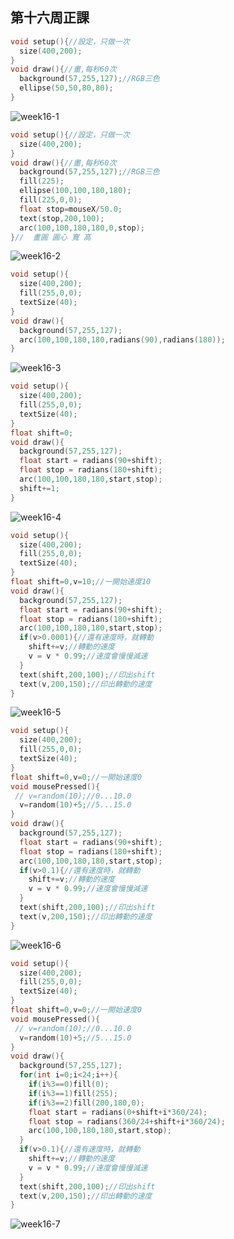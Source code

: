 ## 第十六周正課

```c
void setup(){//設定，只做一次
  size(400,200);
}
void draw(){//畫,每秒60次
  background(57,255,127);//RGB三色
  ellipse(50,50,80,80);
}
```
![week16-1](https://user-images.githubusercontent.com/71545492/121619449-343bad80-ca9b-11eb-89df-f2f5b276f5d2.png)

```c
void setup(){//設定，只做一次
  size(400,200);
}
void draw(){//畫,每秒60次
  background(57,255,127);//RGB三色
  fill(225);
  ellipse(100,100,180,180);
  fill(225,0,0);
  float stop=mouseX/50.0;
  text(stop,200,100);
  arc(100,100,180,180,0,stop);
}//  畫圓 圓心 寬 高
```
![week16-2](https://user-images.githubusercontent.com/71545492/121619293-f2126c00-ca9a-11eb-8c7a-2df59403346e.png)

```c
void setup(){
  size(400,200);
  fill(255,0,0);
  textSize(40);
}
void draw(){
  background(57,255,127);
  arc(100,100,180,180,radians(90),radians(180));
}
```
![week16-3](https://user-images.githubusercontent.com/71545492/121621781-6e0eb300-ca9f-11eb-9517-c7b5274e8783.png)

```c
void setup(){
  size(400,200);
  fill(255,0,0);
  textSize(40);
}
float shift=0;
void draw(){
  background(57,255,127);
  float start = radians(90+shift);
  float stop = radians(180+shift);
  arc(100,100,180,180,start,stop);
  shift+=1;
}
```
![week16-4](https://user-images.githubusercontent.com/71545492/121622985-77008400-caa1-11eb-8330-40ebd14ef9de.png)

```c
void setup(){
  size(400,200);
  fill(255,0,0);
  textSize(40);
}
float shift=0,v=10;//一開始速度10
void draw(){
  background(57,255,127);
  float start = radians(90+shift);
  float stop = radians(180+shift);
  arc(100,100,180,180,start,stop);
  if(v>0.0001){//還有速度時，就轉動
    shift+=v;//轉動的速度
    v = v * 0.99;//速度會慢慢減速
  }
  text(shift,200,100);//印出shift
  text(v,200,150);//印出轉動的速度
}
```
![week16-5](https://user-images.githubusercontent.com/71545492/121624435-1d4d8900-caa4-11eb-8e7f-76e606dff927.png)


```c
void setup(){
  size(400,200);
  fill(255,0,0);
  textSize(40);
}
float shift=0,v=0;//一開始速度0
void mousePressed(){
 // v=random(10);//0...10.0
  v=random(10)+5;//5...15.0
}
void draw(){
  background(57,255,127);
  float start = radians(90+shift);
  float stop = radians(180+shift);
  arc(100,100,180,180,start,stop);
  if(v>0.1){//還有速度時，就轉動
    shift+=v;//轉動的速度
    v = v * 0.99;//速度會慢慢減速
  }
  text(shift,200,100);//印出shift
  text(v,200,150);//印出轉動的速度
}
```
![week16-6](https://user-images.githubusercontent.com/71545492/121626042-40c60300-caa7-11eb-896c-7c209859fbef.png)


```c
void setup(){
  size(400,200);
  fill(255,0,0);
  textSize(40);
}
float shift=0,v=0;//一開始速度0
void mousePressed(){
 // v=random(10);//0...10.0
  v=random(10)+5;//5...15.0
}
void draw(){
  background(57,255,127);
  for(int i=0;i<24;i++){
    if(i%3==0)fill(0);
    if(i%3==1)fill(255);
    if(i%3==2)fill(200,180,0);
    float start = radians(0+shift+i*360/24);
    float stop = radians(360/24+shift+i*360/24);
    arc(100,100,180,180,start,stop);
  }
  if(v>0.1){//還有速度時，就轉動
    shift+=v;//轉動的速度
    v = v * 0.99;//速度會慢慢減速
  }
  text(shift,200,100);//印出shift
  text(v,200,150);//印出轉動的速度
}
```
![week16-7](https://user-images.githubusercontent.com/71545492/121627970-f2b2fe80-caaa-11eb-91be-446ffe4dbb5a.png)
